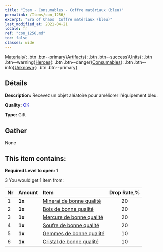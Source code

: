 ```yaml
---
title: "Item - Consumables - Coffre matériaux (bleu)"
permalink: /Items/con_1256/
excerpt: "Era of Chaos  Coffre matériaux (bleu)"
last_modified_at: 2021-04-21
locale: fr
ref: "con_1256.md"
toc: false
classes: wide
---
```

 [Materials](/fr/Items/){: .btn .btn--primary}[Artifacts](/fr/Items/Artifacts/){: .btn .btn--success}[Units](/fr/Items/Units/){: .btn .btn--warning}[Heroes](/fr/Items/Heroes/){: .btn .btn--danger}[Consumables](/fr/Items/Consumables/){: .btn .btn--info}[Unknown](/fr/Items/Unknown/){: .btn .btn--primary}

## Détails
 **Description:** Recevez un objet aléatoire pour améliorer l'équipement bleu.

 **Quality:** <span style="color: #0000CD">OK</span>

 **Type:** Gift

## Gather

  None

## This item contains:

 **Required Level to open:** 1

 3 You would get **1** item  from:

  | Nr | Amount |     Item    | Drop Rate,% |
  |:---|:-------|:------------|:---------:|
  | 1 |  **1x** | [Minerai de bonne qualité](/fr/Items/mat_12/) | 20 | 
  | 2 |  **1x** | [Bois de bonne qualité](/fr/Items/mat_13/) | 20 | 
  | 3 |  **1x** | [Mercure de bonne qualité](/fr/Items/mat_14/) | 20 | 
  | 4 |  **1x** | [Soufre de bonne qualité](/fr/Items/mat_15/) | 20 | 
  | 5 |  **1x** | [Gemmes de bonne qualité](/fr/Items/mat_16/) | 10 | 
  | 6 |  **1x** | [Cristal de bonne qualité](/fr/Items/mat_17/) | 10 | 
